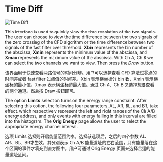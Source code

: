 <!-- OFFLINE_TimeDiff.md --- 
;; 
;; Description: 
;; Author: Hongyi Wu(吴鸿毅)
;; Email: wuhongyi@qq.com 
;; Created: 日 10月  7 09:00:25 2018 (+0800)
;; Last-Updated: 一 10月 22 18:47:37 2018 (+0800)
;;           By: Hongyi Wu(吴鸿毅)
;;     Update #: 3
;; URL: http://wuhongyi.cn -->

# Time Diff

![Time Diff](/img/TimeDiff.png)

This interface is used to quickly view the time resolution of the two signals. The user can choose to view the time difference between the two signals of the zero crossing of the CFD algorithm or the time difference between two signals of the fast filter over threshold. **Xbin** represents the bin number of the abscissa, **Xmin** represents the minimum value of the abscissa, and **Xmax** represents the maximum value of the abscissa. With Ch A, Ch B we can select the two channels we want to view. Then press the *Draw* button.

该界面用于快速查看两路信号的时间分辨。用户可以选择查看 CFD 算法过零点的时间差或者 fast filter 过阈值的时间差。Xbin 表示横坐标分 bin 数，Xmin 表示横坐标的最小值，Xmax 表示横坐标的最大值。通过 Ch A、Ch B 来选择想要查看的两个通道。然后按 Draw 按钮即可。

The option **Limits** selection turns on the energy range constraint. After selecting this option, the following four parameters, AL, AR, BL, and BR, take effect, which respectively represent the left and right ranges of the Ch A/B energy address, and only events with energy falling in this interval are filled into the histogram. The **Orig Energy** page allows the user to select the appropriate energy channel interval.

选项 Limits 选择则开启能量范围约束。选择该选项后，之后的四个参数 AL、AR、BL、BR才生效，其分别表示 Ch A/B 能量道址的左右范围，只有能量落在这个区间的事件才填充到直方图中。用户可通过 Orig Energy 页面来选择合适的能量道址区间。

<!-- OFFLINE_TimeDiff.md ends here -->
